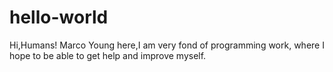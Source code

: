 # hello-world
Hi,Humans!
Marco Young here,I am very fond of programming work, where I hope to be able to get help and improve myself.
